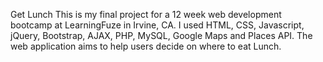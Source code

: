 Get Lunch
	This is my final project for a 12 week web development bootcamp at LearningFuze in Irvine, CA. I used HTML, CSS, Javascript, jQuery, Bootstrap, AJAX, PHP, MySQL, Google Maps and Places API.  The web application aims to help users decide on where to eat Lunch.  